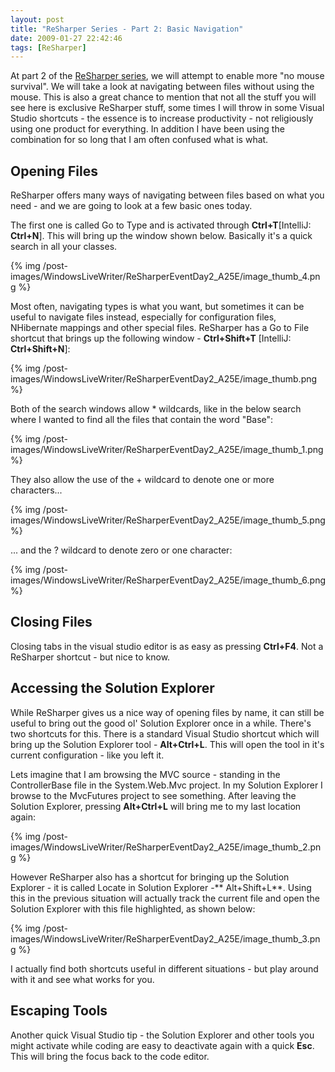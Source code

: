 ```yaml
---
layout: post
title: "ReSharper Series - Part 2: Basic Navigation"
date: 2009-01-27 22:42:46
tags: [ReSharper]
---
```


At part 2 of the [ReSharper series](/2009/01/10/resharper-series/), we will attempt to enable more "no mouse survival". We will take a look at navigating between files without using the mouse. This is also a great chance to mention that not all the stuff you will see here is exclusive ReSharper stuff, some times I will throw in some Visual Studio shortcuts - the essence is to increase productivity - not religiously using one product for everything. In addition I have been using the combination for so long that I am often confused what is what.
 
## Opening Files
 
ReSharper offers many ways of navigating between files based on what you need - and we are going to look at a few basic ones today. 
 
The first one is called Go to Type and is activated through **Ctrl+T**[IntelliJ: **Ctrl+N**]. This will bring up the window shown below. Basically it's a quick search in all your classes.
 
{% img /post-images/WindowsLiveWriter/ReSharperEventDay2_A25E/image_thumb_4.png %} 
 
Most often, navigating types is what you want, but sometimes it can be useful to navigate files instead, especially for configuration files, NHibernate mappings and other special files. ReSharper has a Go to File shortcut that brings up the following window - **Ctrl+Shift+T** [IntelliJ: **Ctrl+Shift+N**]:
 
{% img /post-images/WindowsLiveWriter/ReSharperEventDay2_A25E/image_thumb.png %} 
 
Both of the search windows allow * wildcards, like in the below search where I wanted to find all the files that contain the word "Base":
 
{% img /post-images/WindowsLiveWriter/ReSharperEventDay2_A25E/image_thumb_1.png %} 
 
They also allow the use of the + wildcard to denote one or more characters...
 
{% img /post-images/WindowsLiveWriter/ReSharperEventDay2_A25E/image_thumb_5.png %}
 
... and the ? wildcard to denote zero or one character: 
 
{% img /post-images/WindowsLiveWriter/ReSharperEventDay2_A25E/image_thumb_6.png %} 
 
## Closing Files
 
Closing tabs in the visual studio editor is as easy as pressing **Ctrl+F4**. Not a ReSharper shortcut - but nice to know.
 
## Accessing the Solution Explorer
 
While ReSharper gives us a nice way of opening files by name, it can still be useful to bring out the good ol' Solution Explorer once in a while. There's two shortcuts for this. There is a standard Visual Studio shortcut which will bring up the Solution Explorer tool - **Alt+Ctrl+L**. This will open the tool in it's current configuration - like you left it. 
 
Lets imagine that I am browsing the MVC source - standing in the ControllerBase file in the System.Web.Mvc project. In my Solution Explorer I browse to the MvcFutures project to see something. After leaving the Solution Explorer, pressing **Alt+Ctrl+L** will bring me to my last location again:
 
{% img /post-images/WindowsLiveWriter/ReSharperEventDay2_A25E/image_thumb_2.png %} 
 
However ReSharper also has a shortcut for bringing up the Solution Explorer - it is called Locate in Solution Explorer -** Alt+Shift+L**. Using this in the previous situation will actually track the current file and open the Solution Explorer with this file highlighted, as shown below:
 
{% img /post-images/WindowsLiveWriter/ReSharperEventDay2_A25E/image_thumb_3.png %} 
 
I actually find both shortcuts useful in different situations - but play around with it and see what works for you. 
 
## Escaping Tools
 
Another quick Visual Studio tip - the Solution Explorer and other tools you might activate while coding are easy to deactivate again with a quick **Esc**. This will bring the focus back to the code editor.
